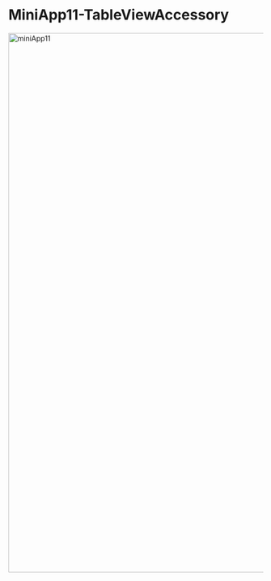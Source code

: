 # MiniApp11-TableViewAccessory

<img width="1065" alt="miniApp11" src="https://user-images.githubusercontent.com/82198916/154822285-f982fcfc-3ef3-41ab-9561-a5e3494514eb.png">
